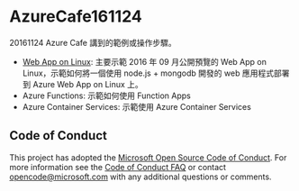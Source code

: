 # AzureCafe161124
20161124 Azure Cafe 講到的範例或操作步驟。

  * [Web App on Linux](WebAppOnLinux/README.md): 主要示範 2016 年 09 月公開預覽的 Web App on Linux，示範如何將一個使用 node.js + mongodb 開發的 web 應用程式部署到 Azure Web App on Linux 上。
  * Azure Functions: 示範如何使用 Function Apps
  * Azure Container Services: 示範使用 Azure Container Services


## Code of Conduct
This project has adopted the [Microsoft Open Source Code of Conduct](https://opensource.microsoft.com/codeofconduct/). For more information see the [Code of Conduct FAQ](https://opensource.microsoft.com/codeofconduct/faq/) or contact [opencode@microsoft.com](mailto:opencode@microsoft.com) with any additional questions or comments.